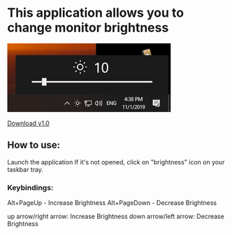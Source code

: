 # This application allows you to change monitor brightness

![alt text](https://github.com/xivilai/Eyecomfy/blob/master/Eyecomfy1.png?raw=true)

[Download v1.0](https://github.com/xivilai/Eyecomfy/releases/download/v1.0/Eyecomfy.7z)

## How to use:
Launch the application
If it's not opened, click on "brightness" icon on your taskbar tray.

### Keybindings:
 Alt+PageUp - Increase Brightness
 Alt+PageDown - Decrease Brightness

 up arrow/right arrow: Increase Brightness
 down arrow/left arrow: Decrease Brightness
 
